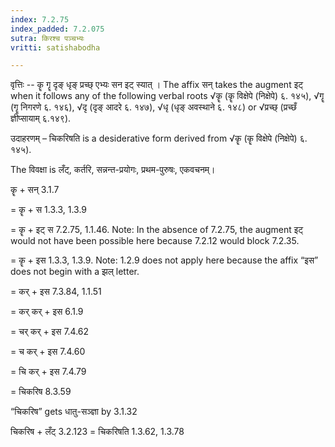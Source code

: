 ```yaml
---
index: 7.2.75
index_padded: 7.2.075
sutra: किरश्च पञ्चभ्यः
vritti: satishabodha

---
```

वृत्तिः -- कॄ गॄ दृङ् धृङ् प्रच्छ् एभ्यः सन इट् स्यात् । The affix सन् takes the augment इट् when it follows any of the following verbal roots √कॄ (कॄ विक्षेपे (निक्षेपे) ६. १४५), √गॄ (गॄ निगरणे ६. १४६), √दृ (दृङ् आदरे ६. १४७), √धृ (धृङ् अवस्थाने ६. १४८) or √प्रच्छ् (प्रच्छँ ज्ञीप्सायाम् ६.१४९).


उदाहरणम् – चिकरिषति is a desiderative form derived from √कॄ (कॄ विक्षेपे (निक्षेपे) ६. १४५).


The विवक्षा is लँट्, कर्तरि, सन्नन्त-प्रयोगः, प्रथम-पुरुषः, एकवचनम्।

कॄ + सन् 3.1.7

= कॄ + स 1.3.3, 1.3.9

= कॄ + इट् स 7.2.75, 1.1.46. Note: In the absence of 7.2.75, the augment इट् would not have been possible here because 7.2.12 would block 7.2.35.

= कॄ + इस 1.3.3, 1.3.9. Note: 1.2.9 does not apply here because the affix “इस” does not begin with a झल् letter.

= कर् + इस 7.3.84, 1.1.51

= कर् कर् + इस 6.1.9

= चर् कर् + इस 7.4.62

= च कर् + इस 7.4.60

= चि कर् + इस 7.4.79

= चिकरिष 8.3.59

“चिकरिष” gets धातु-सञ्ज्ञा by 3.1.32


चिकरिष + लँट् 3.2.123 = चिकरिषति 1.3.62, 1.3.78